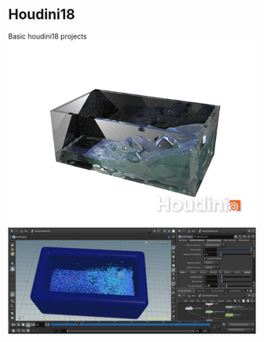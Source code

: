 # Houdini18
Basic houdini18 projects
<br/>
<img src="floats.0045.png" alt="Demo" width="600px"/>
<br/>
<img src="floats_makefloat.png" alt="tip" width="800px"/>
